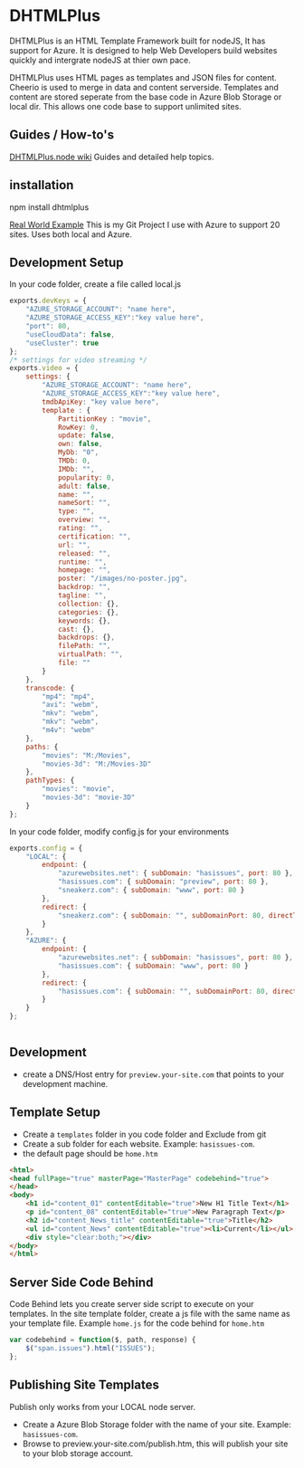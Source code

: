 DHTMLPlus
=========

DHTMLPlus is an HTML Template Framework built for nodeJS, It has support for Azure. It is designed to help Web Developers build websites quickly and intergrate nodeJS at thier own pace.

DHTMLPlus uses HTML pages as templates and JSON files for content. Cheerio is used to merge in data and content serverside. Templates and content are 
stored seperate from the base code in Azure Blob Storage or local dir. This allows one code base to support unlimited sites.


Guides / How-to's
-----------------
[DHTMLPlus.node wiki](https://github.com/HasIssues/DHTMLPlus/wiki/home) Guides and detailed help topics.

installation
------------
npm install dhtmlplus

[Real World Example](https://github.com/HasIssues/DHTMLPlus.node) This is my Git Project I use with Azure to support 20 sites. Uses both local and Azure.


Development Setup 
-----------------
In your code folder, create a file called local.js
```Javascript
exports.devKeys = {
	"AZURE_STORAGE_ACCOUNT": "name here",
	"AZURE_STORAGE_ACCESS_KEY":"key value here",
	"port": 80,
	"useCloudData": false,
	"useCluster": true
};
/* settings for video streaming */
exports.video = {
	settings: {
		"AZURE_STORAGE_ACCOUNT": "name here",
		"AZURE_STORAGE_ACCESS_KEY":"key value here",
		tmdbApiKey: "key value here",
		template : {
			PartitionKey : "movie",
			RowKey: 0,
			update: false,
			own: false,
			MyDb: "0",
			TMDb: 0,
			IMDb: "",
			popularity: 0,
			adult: false,
			name: "",
			nameSort: "",
			type: "",
			overview: "",
			rating: "",
			certification: "",
			url: "",
			released: "",
			runtime: "",
			homepage: "",
			poster: "/images/no-poster.jpg",
			backdrop: "",
			tagline: "",
			collection: {},
			categories: {},
			keywords: {},
			cast: {},
			backdrops: {},
			filePath: "",
			virtualPath: "",
			file: ""
		}
	},
	transcode: {
		"mp4": "mp4",
		"avi": "webm",
		"mkv": "webm",
		"mkv": "webm",
		"m4v": "webm"
	},
	paths: {
		"movies": "M:/Movies",
		"movies-3d": "M:/Movies-3D"
	},
	pathTypes: {
		"movies": "movie",
		"movies-3d": "movie-3D"
	}
};

```
In your code folder, modify config.js for your environments
```Javascript
exports.config = {
	"LOCAL": {
		endpoint: {
			"azurewebsites.net": { subDomain: "hasissues", port: 80 },
			"hasissues.com": { subDomain: "preview", port: 80 },
			"sneakerz.com": { subDomain: "www", port: 80 }
		},
		redirect: {
			"sneakerz.com": { subDomain: "", subDomainPort: 80, directTo: "www", directToPort: 80 }
		}
	},
	"AZURE": {
		endpoint: {
			"azurewebsites.net": { subDomain: "hasissues", port: 80 },
			"hasissues.com": { subDomain: "www", port: 80 }
		},
		redirect: {
			"hasissues.com": { subDomain: "", subDomainPort: 80, directTo: "www", directToPort: 80 }
		}
	}
};
```

```shell

```

Development
-----------
* create a DNS/Host entry for `preview.your-site.com` that points to your development machine.


Template Setup 
--------------
* Create a `templates` folder in you code folder and Exclude from git
* Create a sub folder for each website. Example: `hasissues-com`.
* the default page should be `home.htm`

```html
<html>
<head fullPage="true" masterPage="MasterPage" codebehind="true">
</head>
<body>
	<h1 id="content_01" contentEditable="true">New H1 Title Text</h1>
	<p id="content_08" contentEditable="true">New Paragraph Text</p>
	<h2 id="content_News_title" contentEditable="true">Title</h2>
	<ul id="content_News" contentEditable="true"><li>Current</li></ul>
	<div style="clear:both;"></div>
</body>
</html>
```

Server Side Code Behind
-----------------------
Code Behind lets you create server side script to execute on your templates.
In the site template folder, create a js file with the same name as your template file. Example `home.js` for the code behind for `home.htm`
```Javascript
var codebehind = function($, path, response) {
	$("span.issues").html("ISSUES");
};
```

Publishing Site Templates
-------------------------
Publish only works from your LOCAL node server.
* Create a Azure Blob Storage folder with the name of your site. Example: `hasissues-com`.
* Browse to preview.your-site.com/publish.htm, this will publish your site to your blob storage account.
